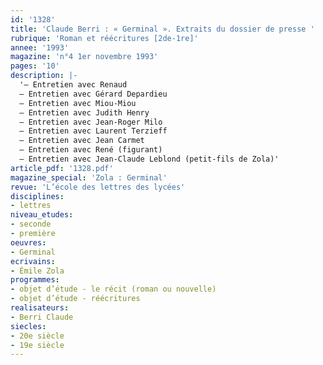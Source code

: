 ```yaml
---
id: '1328'
title: 'Claude Berri : « Germinal ». Extraits du dossier de presse '
rubrique: 'Roman et réécritures [2de-1re]'
annee: '1993'
magazine: 'n°4 1er novembre 1993'
pages: '10'
description: |-
  '– Entretien avec Renaud
  – Entretien avec Gérard Depardieu
  – Entretien avec Miou-Miou
  – Entretien avec Judith Henry
  – Entretien avec Jean-Roger Milo
  – Entretien avec Laurent Terzieff
  – Entretien avec Jean Carmet
  – Entretien avec René (figurant)
  – Entretien avec Jean-Claude Leblond (petit-fils de Zola)'
article_pdf: '1328.pdf'
magazine_special: 'Zola : Germinal'
revue: 'L’école des lettres des lycées'
disciplines:
- lettres
niveau_etudes:
- seconde
- première
oeuvres:
- Germinal
ecrivains:
- Émile Zola
programmes:
- objet d’étude - le récit (roman ou nouvelle)
- objet d’étude - réécritures
realisateurs:
- Berri Claude
siecles:
- 20e siècle
- 19e siècle
---
```

